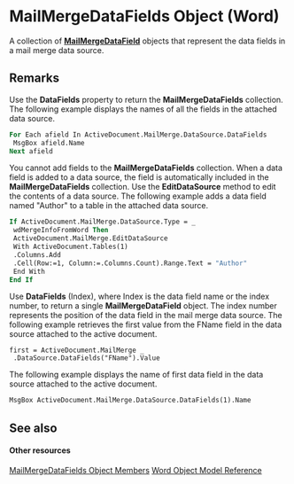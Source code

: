 
# MailMergeDataFields Object (Word)

A collection of  **[MailMergeDataField](ec0b8657-2842-73d2-5686-9f81b67a1871.md)** objects that represent the data fields in a mail merge data source.


## Remarks

Use the  **DataFields** property to return the **MailMergeDataFields** collection. The following example displays the names of all the fields in the attached data source.


```vb
For Each afield In ActiveDocument.MailMerge.DataSource.DataFields 
 MsgBox afield.Name 
Next afield
```

You cannot add fields to the  **MailMergeDataFields** collection. When a data field is added to a data source, the field is automatically included in the **MailMergeDataFields** collection. Use the **EditDataSource** method to edit the contents of a data source. The following example adds a data field named "Author" to a table in the attached data source.




```vb
If ActiveDocument.MailMerge.DataSource.Type = _ 
 wdMergeInfoFromWord Then 
 ActiveDocument.MailMerge.EditDataSource 
 With ActiveDocument.Tables(1) 
 .Columns.Add 
 .Cell(Row:=1, Column:=.Columns.Count).Range.Text = "Author" 
 End With 
End If
```

Use  **DataFields** (Index), where Index is the data field name or the index number, to return a single **MailMergeDataField** object. The index number represents the position of the data field in the mail merge data source. The following example retrieves the first value from the FName field in the data source attached to the active document.




```
first = ActiveDocument.MailMerge _ 
 .DataSource.DataFields("FName").Value
```

The following example displays the name of first data field in the data source attached to the active document.




```vb
MsgBox ActiveDocument.MailMerge.DataSource.DataFields(1).Name
```


## See also


#### Other resources


[MailMergeDataFields Object Members](fb263fb8-9429-a802-a602-fb39f13663ed.md)
[Word Object Model Reference](http://msdn.microsoft.com/library/be452561-b436-bb9b-6f94-3faa9a74a6fd%28Office.15%29.aspx)
